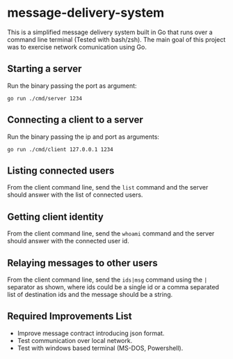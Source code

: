 # message-delivery-system

This is a simplified message delivery system built in Go that runs over a command line terminal (Tested with bash/zsh). 
The main goal of this project was to exercise network comunication using Go.

## Starting a server
Run the binary passing the port as argument:

```
go run ./cmd/server 1234
```

## Connecting a client to a server
Run the binary passing the ip and port as arguments:

```
go run ./cmd/client 127.0.0.1 1234
```

## Listing connected users
From the client command line, send the `list` command and the server should answer with the list of connected users.

## Getting client identity
From the client command line, send the `whoami` command and the server should answer with the connected user id.

## Relaying messages to other users
From the client command line, send the `ids|msg` command using the `|` separator as shown, where ids could be a single id or a comma separated list of destination ids and the message should be a string.

## Required Improvements List

* Improve message contract introducing json format.
* Test communication over local network.
* Test with windows based terminal (MS-DOS, Powershell).